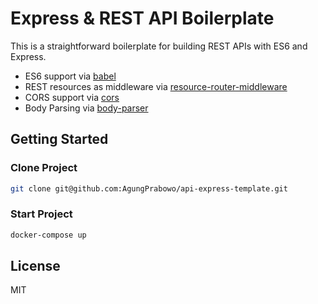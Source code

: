 # Express & REST API Boilerplate

This is a straightforward boilerplate for building REST APIs with ES6 and Express.

- ES6 support via [babel](https://babeljs.io)
- REST resources as middleware via [resource-router-middleware](https://github.com/developit/resource-router-middleware)
- CORS support via [cors](https://github.com/troygoode/node-cors)
- Body Parsing via [body-parser](https://github.com/expressjs/body-parser)

## Getting Started

### Clone Project

```sh
git clone git@github.com:AgungPrabowo/api-express-template.git
```

### Start Project

```sh
docker-compose up
```

## License

MIT
